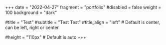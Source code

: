 +++
date = "2022-04-27"
fragment = "portfolio"
#disabled = false
weight = 100
background = "dark"

#title = "Test"
#subtitle = "Test Test"
#title_align = "left" # Default is center, can be left, right or center

#height = "110px" # Default is auto
+++
